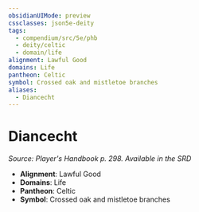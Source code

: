 ```yaml
---
obsidianUIMode: preview
cssclasses: json5e-deity
tags:
  - compendium/src/5e/phb
  - deity/celtic
  - domain/life
alignment: Lawful Good
domains: Life
pantheon: Celtic
symbol: Crossed oak and mistletoe branches
aliases:
  - Diancecht
---
```

# Diancecht
*Source: Player's Handbook p. 298. Available in the <span title='Systems Reference Document (5.1)'>SRD</span>* 

- **Alignment**: Lawful Good
- **Domains**: Life
- **Pantheon**: Celtic
- **Symbol**: Crossed oak and mistletoe branches
